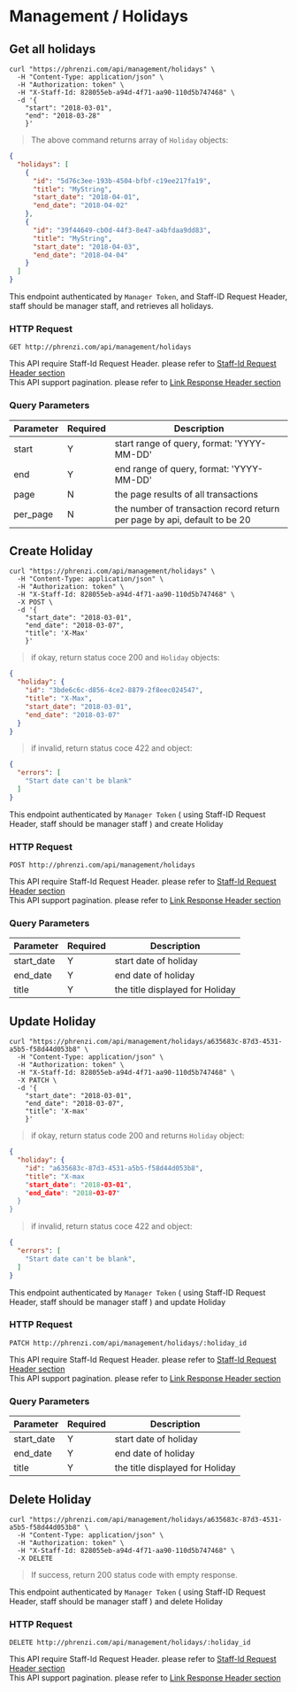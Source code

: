 # Management / Holidays

## Get all holidays

```shell
curl "https://phrenzi.com/api/management/holidays" \
  -H "Content-Type: application/json" \
  -H "Authorization: token" \
  -H "X-Staff-Id: 828055eb-a94d-4f71-aa90-110d5b747468" \
  -d '{
    "start": "2018-03-01",
    "end": "2018-03-28"
    }'

```

> The above command returns array of `Holiday` objects:

```json
{
  "holidays": [
    {
      "id": "5d76c3ee-193b-4504-bfbf-c19ee217fa19",
      "title": "MyString",
      "start_date": "2018-04-01",
      "end_date": "2018-04-02"
    },
    {
      "id": "39f44649-cb0d-44f3-8e47-a4bfdaa9dd83",
      "title": "MyString",
      "start_date": "2018-04-03",
      "end_date": "2018-04-04"
    }
  ]
}
```

This endpoint authenticated by `Manager Token`, and Staff-ID Request Header, staff should be manager staff, and retrieves all holidays.

### HTTP Request

`GET http://phrenzi.com/api/management/holidays`

<aside class="info">This API require Staff-Id Request Header. please refer to <a
href="#staff-id-request-header">Staff-Id Request Header section</a></aside>

<aside class="info">This API support pagination. please refer to <a
href="#link-response-header">Link Response Header section</a></aside>

### Query Parameters

Parameter | Required | Description
--------- | ----------- | ----------
start | Y | start range of query, format: 'YYYY-MM-DD'
end | Y | end range of query, format: 'YYYY-MM-DD'
page | N | the page results of all transactions
per_page | N | the number of transaction record return per page by api, default to be 20

## Create Holiday

```shell
curl "https://phrenzi.com/api/management/holidays" \
  -H "Content-Type: application/json" \
  -H "Authorization: token" \
  -H "X-Staff-Id: 828055eb-a94d-4f71-aa90-110d5b747468" \
  -X POST \
  -d '{
    "start_date": "2018-03-01",
    "end_date": "2018-03-07",
    "title": 'X-Max'
    }'
```

> if okay, return status coce 200 and `Holiday` objects:

```json
{
  "holiday": {
    "id": "3bde6c6c-d856-4ce2-8879-2f8eec024547",
    "title": "X-Max",
    "start_date": "2018-03-01",
    "end_date": "2018-03-07"
  }
}
```

> if invalid, return status coce 422 and object:

``` json
{
  "errors": [
    "Start date can't be blank"
  ]
}
```

This endpoint authenticated by `Manager Token` ( using Staff-ID Request Header, staff should be manager staff ) and create Holiday

### HTTP Request

`POST http://phrenzi.com/api/management/holidays`

<aside class="info">This API require Staff-Id Request Header. please refer to <a
href="#staff-id-request-header">Staff-Id Request Header section</a></aside>

<aside class="info">This API support pagination. please refer to <a
href="#link-response-header">Link Response Header section</a></aside>

### Query Parameters

Parameter | Required | Description
--------- | ----------- | ----------
start_date | Y | start date of holiday
end_date | Y | end date of holiday
title | Y | the title displayed for Holiday

## Update Holiday

```shell
curl "https://phrenzi.com/api/management/holidays/a635683c-87d3-4531-a5b5-f58d44d053b8" \
  -H "Content-Type: application/json" \
  -H "Authorization: token" \
  -H "X-Staff-Id: 828055eb-a94d-4f71-aa90-110d5b747468" \
  -X PATCH \
  -d '{
    "start_date": "2018-03-01",
    "end_date": "2018-03-07",
    "title": 'X-max'
    }'
```

> if okay, return status code 200 and returns `Holiday` object:

```json
{
  "holiday": {
    "id": "a635683c-87d3-4531-a5b5-f58d44d053b8",
    "title": "X-max
    "start_date": "2018-03-01",
    "end_date": "2018-03-07"
  }
}
```

> if invalid, return status coce 422 and object:

``` json
{
  "errors": [
    "Start date can't be blank",
  ]
}
```

This endpoint authenticated by `Manager Token` ( using Staff-ID Request Header, staff should be manager staff ) and update Holiday

### HTTP Request

`PATCH http://phrenzi.com/api/management/holidays/:holiday_id`

<aside class="info">This API require Staff-Id Request Header. please refer to <a
href="#staff-id-request-header">Staff-Id Request Header section</a></aside>

<aside class="info">This API support pagination. please refer to <a
href="#link-response-header">Link Response Header section</a></aside>

### Query Parameters

Parameter | Required | Description
--------- | ----------- | ----------
start_date | Y | start date of holiday
end_date | Y | end date of holiday
title | Y | the title displayed for Holiday

## Delete Holiday

```shell
curl "https://phrenzi.com/api/management/holidays/a635683c-87d3-4531-a5b5-f58d44d053b8" \
  -H "Content-Type: application/json" \
  -H "Authorization: token" \
  -H "X-Staff-Id: 828055eb-a94d-4f71-aa90-110d5b747468" \
  -X DELETE
```

> If success, return 200 status code with empty response.

This endpoint authenticated by `Manager Token` ( using Staff-ID Request Header, staff should be manager staff ) and delete Holiday

### HTTP Request

`DELETE http://phrenzi.com/api/management/holidays/:holiday_id`

<aside class="info">This API require Staff-Id Request Header. please refer to <a
href="#staff-id-request-header">Staff-Id Request Header section</a></aside>

<aside class="info">This API support pagination. please refer to <a
href="#link-response-header">Link Response Header section</a></aside>
